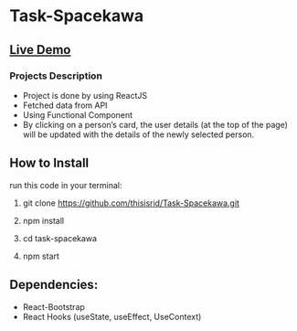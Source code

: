 # Task-Spacekawa
## [Live Demo](https://task22-spacekawa.netlify.app/)
 
### Projects Description
 
 - Project is done by using ReactJS
 - Fetched data from API
 - Using Functional Component
 - By clicking on a person’s card, the user details (at the top of the page) will be updated with the details of the newly
   selected person.
 
## How to Install
run this code in your terminal:

 1. git clone https://github.com/thisisrid/Task-Spacekawa.git 
  
 2. npm install
  
 3. cd task-spacekawa 
  
 4. npm start
 
 ## Dependencies:
  - React-Bootstrap 
  - React Hooks (useState, useEffect, UseContext)
